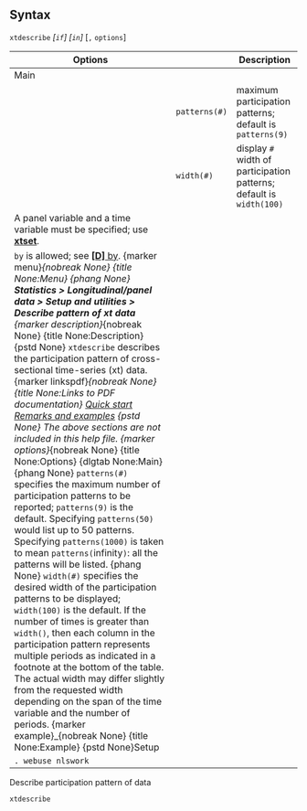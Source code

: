 ## Syntax

`xtdescribe` _\[`if`\] \[`in`\]_ \[`,`
`options`\]

| Options                                                                                                                                                                                                                                                                                                                                                                                                                                                                                                                                                                                                                                                                                                                                                                                                                                                                                                                                                                                                                                                                                                                                                                                                                                                                                                                                                                                                                                                                                                                                                                                                                                                                                                                                                                                                                          |               | Description                                                          |
|----------------------------------------------------------------------------------------------------------------------------------------------------------------------------------------------------------------------------------------------------------------------------------------------------------------------------------------------------------------------------------------------------------------------------------------------------------------------------------------------------------------------------------------------------------------------------------------------------------------------------------------------------------------------------------------------------------------------------------------------------------------------------------------------------------------------------------------------------------------------------------------------------------------------------------------------------------------------------------------------------------------------------------------------------------------------------------------------------------------------------------------------------------------------------------------------------------------------------------------------------------------------------------------------------------------------------------------------------------------------------------------------------------------------------------------------------------------------------------------------------------------------------------------------------------------------------------------------------------------------------------------------------------------------------------------------------------------------------------------------------------------------------------------------------------------------------------|---------------|----------------------------------------------------------------------|
| Main                                                                                                                                                                                                                                                                                                                                                                                                                                                                                                                                                                                                                                                                                                                                                                                                                                                                                                                                                                                                                                                                                                                                                                                                                                                                                                                                                                                                                                                                                                                                                                                                                                                                                                                                                                                                                             |               |                                                                      |
|                                                                                                                                                                                                                                                                                                                                                                                                                                                                                                                                                                                                                                                                                                                                                                                                                                                                                                                                                                                                                                                                                                                                                                                                                                                                                                                                                                                                                                                                                                                                                                                                                                                                                                                                                                                                                                  | `patterns(#)` | maximum participation patterns; default is `patterns(9)`             |
|                                                                                                                                                                                                                                                                                                                                                                                                                                                                                                                                                                                                                                                                                                                                                                                                                                                                                                                                                                                                                                                                                                                                                                                                                                                                                                                                                                                                                                                                                                                                                                                                                                                                                                                                                                                                                                  | `width(#)`    | display `#` width of participation patterns; default is `width(100)` |
| A panel variable and a time variable must be specified; use [<strong>xtset</strong>](http://www.stata.com/help.cgi?xtset).                                                                                                                                                                                                                                                                                                                                                                                                                                                                                                                                                                                                                                                                                                                                                                                                                                                                                                                                                                                                                                                                                                                                                                                                                                                                                                                                                                                                                                                                                                                                                                                                                                                                            |               |                                                                      |
| `by` is allowed; see [<strong>[D]</strong> by](http://www.stata.com/help.cgi?by). <span options="menu">{marker menu}_{nobreak None} {title None:Menu} {phang None} **Statistics &gt; Longitudinal/panel data &gt; Setup and utilities &gt;** **Describe pattern of xt data** <span options="description">{marker description}_{nobreak None} {title None:Description} {pstd None} `xtdescribe` describes the participation pattern of cross-sectional time-series (xt) data. <span options="linkspdf">{marker linkspdf}_{nobreak None} {title None:Links to PDF documentation} [Quick start](http://www.stata.com/manuals14/xtxtdescribequickstart.pdf) [Remarks and examples](http://www.stata.com/manuals14/xtxtdescriberemarksandexamples.pdf) {pstd None} The above sections are not included in this help file. <span options="options">{marker options}_{nobreak None} {title None:Options} {dlgtab None:Main} {phang None} `patterns(#)` specifies the maximum number of participation patterns to be reported; `patterns(9)` is the default. Specifying `patterns(50)` would list up to 50 patterns. Specifying `patterns(1000)` is taken to mean `patterns(`infinity`)`: all the patterns will be listed. {phang None} `width(#)` specifies the desired width of the participation patterns to be displayed; `width(100)` is the default. If the number of times is greater than `width()`, then each column in the participation pattern represents multiple periods as indicated in a footnote at the bottom of the table. The actual width may differ slightly from the requested width depending on the span of the time variable and the number of periods. <span options="example">{marker example}_{nobreak None} {title None:Example} {pstd None}Setup |               |                                                                      |
| `. webuse nlswork`                                                                                                                                                                                                                                                                                                                                                                                                                                                                                                                                                                                                                                                                                                                                                                                                                                                                                                                                                                                                                                                                                                                                                                                                                                                                                                                                                                                                                                                                                                                                                                                                                                                                                                                                                                                                               |               |                                                                      |

Describe participation pattern of data

    xtdescribe
